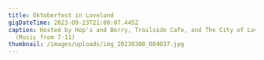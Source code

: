 ```yaml
---
title: Oktoberfest in Loveland
gigDateTime: 2023-09-23T21:00:07.445Z
caption: Hosted by Hop's and Berry, Trailside Cafe, and The City of Loveland
  (Music from 7-11)
thumbnail: /images/uploads/img_20230308_084037.jpg
---
```

